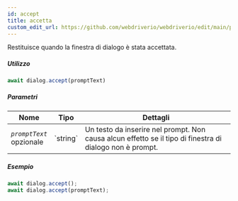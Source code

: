 ```yaml
---
id: accept
title: accetta
custom_edit_url: https://github.com/webdriverio/webdriverio/edit/main/packages/webdriverio/src/commands/dialog/accept.ts
---
```


Restituisce quando la finestra di dialogo è stata accettata.

##### Utilizzo

```js
await dialog.accept(promptText)
```

##### Parametri

<table>
  <thead>
    <tr>
      <th>Nome</th><th>Tipo</th><th>Dettagli</th>
    </tr>
  </thead>
  <tbody>
    <tr>
      <td><code><var>promptText</var></code><br /><span className="label labelWarning">opzionale</span></td>
      <td>`string`</td>
      <td>Un testo da inserire nel prompt. Non causa alcun effetto se il tipo di finestra di dialogo non è prompt.</td>
    </tr>
  </tbody>
</table>

##### Esempio

```js title="dialogAccept.js"
await dialog.accept();
await dialog.accept(promptText);
```